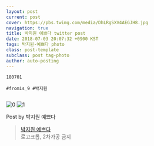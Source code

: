 ```yaml
---
layout: post
current: post
cover: https://pbs.twimg.com/media/DhLRgSXV4AEGJH8.jpg
navigation: true
title: 박지원 예쁘다 twitter post
date: 2018-07-03 20:07:32 +0900 KST
tags: 박지원-예쁘다 photo
class: post-template
subclass: post tag-photo
author: auto-posting
---
```


```  
180701  
  
#fromis_9 #박지원  
  

```

![0](https://pbs.twimg.com/media/DhLRfERUEAIQ7eP.jpg)
![1](https://pbs.twimg.com/media/DhLRgSXV4AEGJH8.jpg)


Post by 박지원 예쁘다

> [박지원 예쁘다](https://twitter.com/jiwon_is_pretty)  
  로고크롭, 2차가공 금지